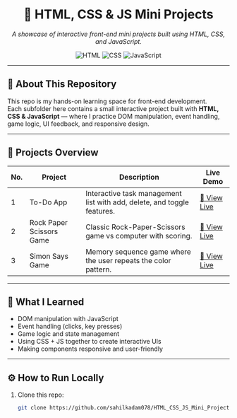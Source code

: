 <div align="center">

# 🚀 HTML, CSS & JS Mini Projects  
*A showcase of interactive front-end mini projects built using HTML, CSS, and JavaScript.*

![HTML](https://img.shields.io/badge/HTML5-orange?style=for-the-badge)
![CSS](https://img.shields.io/badge/CSS3-blue?style=for-the-badge)
![JavaScript](https://img.shields.io/badge/JS-yellow?style=for-the-badge)

</div>

---

## 🧱 About This Repository
This repo is my hands-on learning space for front-end development.  
Each subfolder here contains a small interactive project built with **HTML, CSS & JavaScript** — where I practice DOM manipulation, event handling, game logic, UI feedback, and responsive design.

---

## 📂 Projects Overview

| No. | Project | Description | Live Demo |
|-----|----------|-------------|------------|
| 1 | To-Do App | Interactive task management list with add, delete, and toggle features. | [🔗 View Live](https://sahilkadam078.github.io/HTML_CSS_JS_Mini_Project/to_do_app/public/index.html) |
| 2 | Rock Paper Scissors Game | Classic Rock-Paper-Scissors game vs computer with scoring. | [🔗 View Live](https://sahilkadam078.github.io/HTML_CSS_JS_Mini_Project/Rock_Paper_Scissors_Game/Public/index.html) |
| 3 | Simon Says Game | Memory sequence game where the user repeats the color pattern. | [🔗 View Live](https://sahilkadam078.github.io/HTML_CSS_JS_Mini_Project/Simon_Says_Game/public/index.html) |

---

## 🧠 What I Learned
- DOM manipulation with JavaScript  
- Event handling (clicks, key presses)  
- Game logic and state management  
- Using CSS + JS together to create interactive UIs  
- Making components responsive and user-friendly  

---

## ⚙️ How to Run Locally

1. Clone this repo:
   ```bash
   git clone https://github.com/sahilkadam078/HTML_CSS_JS_Mini_Project.git
